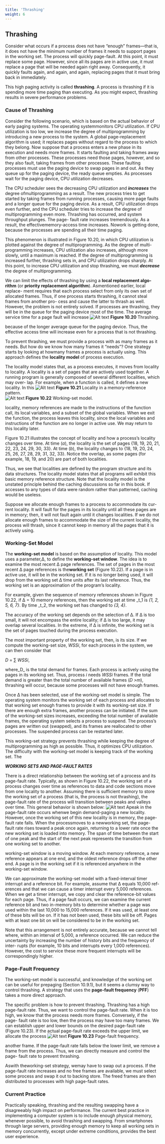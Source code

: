 ```yaml
---
title: 'Thrashing'
weight: 6
---
```


## Thrashing

Consider what occurs if a process does not have “enough” frames—that is, it does not have the minimum number of frames it needs to support pages in the working set. The process will quickly page-fault. At this point, it must replace some page. However, since all its pages are in active use, it must replace a page that will be needed again right away. Consequently, it quickly faults again, and again, and again, replacing pages that it must bring back in immediately.

This high paging activity is called **thrashing**. A process is thrashing if it is spending more time paging than executing. As you might expect, thrashing results in severe performance problems.

### Cause of Thrashing

Consider the following scenario, which is based on the actual behavior of early paging systems. The operating systemmonitors CPU utilization. If CPU utilization is too low, we increase the degree of multiprogramming by introducing a new process to the system. A global page-replacement algorithm is used; it replaces pages without regard to the process to which they belong. Now suppose that a process enters a new phase in its execution and needs more frames. It starts faulting and taking frames away from other processes. These processes need those pages, however, and so they also fault, taking frames from other processes. These faulting processes must use the paging device to swap pages in and out. As they queue up for the paging device, the ready queue empties. As processes wait for the paging device, CPU utilization decreases.

The CPU scheduler sees the decreasing CPU utilization and **_increases_** the degree ofmultiprogramming as a result. The new process tries to get started by taking frames from running processes, causing more page faults and a longer queue for the paging device. As a result, CPU utilization drops even further, and the CPU scheduler tries to increase the degree of multiprogramming even more. Thrashing has occurred, and system throughput plunges. The page- fault rate increases tremendously. As a result, the effectivememory-access time increases. Nowork is getting done, because the processes are spending all their time paging.

This phenomenon is illustrated in Figure 10.20, in which CPU utilization is plotted against the degree of multiprogramming. As the degree of multi- programming increases, CPU utilization also increases, although more slowly, until a maximum is reached. If the degree of multiprogramming is increased further, thrashing sets in, and CPU utilization drops sharply. At this point, to increase CPU utilization and stop thrashing, we must **_decrease_** the degree of multiprogramming.

We can limit the effects of thrashing by using a **local replacement algo- rithm** (or **priority replacement algorithm**). Asmentioned earlier, local replace- ment requires that each process select from only its own set of allocated frames. Thus, if one process starts thrashing, it cannot steal frames from another pro- cess and cause the latter to thrash as well. However, the problem is not entirely solved. If processes are thrashing, they will be in the queue for the paging device most of the time. The average service time for a page fault will increase
![Alt text](image-50.png)
**Figure 10.20** Thrashing.  

because of the longer average queue for the paging device. Thus, the effective access time will increase even for a process that is not thrashing.

To prevent thrashing, we must provide a process with as many frames as it needs. But how do we know how many frames it “needs”? One strategy starts by looking at howmany frames a process is actually using. This approach defines the **locality model** of process execution.

The locality model states that, as a process executes, it moves from locality to locality. A locality is a set of pages that are actively used together. A running program is generally composed of several different localities, which may over- lap. For example, when a function is called, it defines a new locality. In this
![Alt text](image-51.png)
**Figure 10.21** Locality in a memory-reference pattern.  
![Alt text](image-52.png)
**Figure 10.22** Working-set model.

locality, memory references are made to the instructions of the function call, its local variables, and a subset of the global variables. When we exit the function, the process leaves this locality, since the local variables and instructions of the function are no longer in active use. We may return to this locality later.

Figure 10.21 illustrates the concept of locality and how a process’s locality changes over time. At time (_a_), the locality is the set of pages {18, 19, 20, 21, 22, 23, 24, 29, 30, 33}. At time (_b_), the locality changes to {18, 19, 20, 24, 25, 26, 27, 28, 29, 31, 32, 33}. Notice the overlap, as some pages (for example, 18, 19, and 20) are part of both localities.

Thus, we see that localities are defined by the program structure and its data structures. The locality model states that all programs will exhibit this basic memory reference structure. Note that the locality model is the unstated principle behind the caching discussions so far in this book. If accesses to any types of data were random rather than patterned, caching would be useless.

Suppose we allocate enough frames to a process to accommodate its cur- rent locality. It will fault for the pages in its locality until all these pages are in memory; then, it will not fault again until it changes localities. If we do not allocate enough frames to accommodate the size of the current locality, the process will thrash, since it cannot keep in memory all the pages that it is actively using.

### Working-Set Model

The **working-set model** is based on the assumption of locality. This model uses a parameter,Δ, to define the **working-set window**. The idea is to examine the most recent Δ page references. The set of pages in the most recent Δ page references is the**working set** (Figure 10.22). If a page is in active use, it will be in the working set. If it is no longer being used, it will drop from the working set Δ time units after its last reference. Thus, the working set is an approximation of the program’s locality.

For example, given the sequence of memory references shown in Figure 10.22, if Δ = 10 memory references, then the working set at time _t_1 is _{_1, 2, 5, 6, 7_}_. By time _t_2, the working set has changed to _{_3, 4_}_.

The accuracy of the working set depends on the selection of Δ. If Δ is too small, it will not encompass the entire locality; if Δ is too large, it may overlap several localities. In the extreme, if Δ is infinite, the working set is the set of pages touched during the process execution.

The most important property of the working set, then, is its size. If we compute the working-set size, _WSSi_, for each process in the system, we can then consider that  

_D_ \= ∑ _WSSi_,

where_D_ is the total demand for frames. Each process is actively using the pages in its working set. Thus, process _i_ needs _WSSi_ frames. If the total demand is greater than the total number of available frames (_D >m_), thrashing will occur, because some processes will not have enough frames.

Once Δ has been selected, use of the working-set model is simple. The operating system monitors the working set of each process and allocates to that working set enough frames to provide it with its working-set size. If there are enough extra frames, another process can be initiated. If the sum of the working-set sizes increases, exceeding the total number of available frames, the operating system selects a process to suspend. The process’s pages are written out (swapped), and its frames are reallocated to other processes. The suspended process can be restarted later.

This working-set strategy prevents thrashing while keeping the degree of multiprogramming as high as possible. Thus, it optimizes CPU utilization. The difficulty with the working-set model is keeping track of the working set. The

**_WORKING SETS AND PAGE-FAULT RATES_**

There is a direct relationship between the working set of a process and its page-fault rate. Typically, as shown in Figure 10.22, the working set of a process changes over time as references to data and code sections move from one locality to another. Assuming there is sufficient memory to store the working set of a process (that is, the process is not thrashing), the page-fault rate of the process will transition between peaks and valleys over time. This general behavior is shown below:
![Alt text](image-53.png)
Apeak in the page-fault rate occurs whenwe begin demand-paging a new locality. However, once the working set of this new locality is in memory, the page-fault rate falls. When the processmoves to a newworking set, the page- fault rate rises toward a peak once again, returning to a lower rate once the new working set is loaded into memory. The span of time between the start of one peak and the start of the next peak represents the transition from one working set to another.  

working-set window is a moving window. At each memory reference, a new reference appears at one end, and the oldest reference drops off the other end. A page is in the working set if it is referenced anywhere in the working-set window.

We can approximate the working-set model with a fixed-interval timer interrupt and a reference bit. For example, assume that Δ equals 10,000 ref- erences and that we can cause a timer interrupt every 5,000 references. When we get a timer interrupt, we copy and clear the reference-bit values for each page. Thus, if a page fault occurs, we can examine the current reference bit and two in-memory bits to determine whether a page was used within the last 10,000 to 15,000 references. If it was used, at least one of these bits will be on. If it has not been used, these bits will be off. Pages with at least one bit on will be considered to be in the working set.

Note that this arrangement is not entirely accurate, because we cannot tell where, within an interval of 5,000, a reference occurred. We can reduce the uncertainty by increasing the number of history bits and the frequency of inter- rupts (for example, 10 bits and interrupts every 1,000 references). However, the cost to service these more frequent interrupts will be correspondingly higher.

### Page-Fault Frequency

The working-set model is successful, and knowledge of the working set can be useful for prepaging (Section 10.9.1), but it seems a clumsy way to control thrashing. A strategy that uses the **page-fault frequency** (**PFF**) takes a more direct approach.

The specific problem is how to prevent thrashing. Thrashing has a high page-fault rate. Thus, we want to control the page-fault rate. When it is too high, we know that the process needs more frames. Conversely, if the page- fault rate is too low, then the process may have too many frames. We can establish upper and lower bounds on the desired page-fault rate (Figure 10.23). If the actual page-fault rate exceeds the upper limit, we allocate the process
![Alt text](image-54.png)
**Figure 10.23** Page-fault frequency.  

another frame. If the page-fault rate falls below the lower limit, we remove a frame from the process. Thus, we can directly measure and control the page- fault rate to prevent thrashing.

Aswith theworking-set strategy, wemay have to swap out a process. If the page-fault rate increases and no free frames are available, we must select some process and swap it out to backing store. The freed frames are then distributed to processes with high page-fault rates.

### Current Practice

Practically speaking, thrashing and the resulting swapping have a disagreeably high impact on performance. The current best practice in implementing a computer system is to include enough physical memory, whenever possible, to avoid thrashing and swapping. From smartphones through large servers, providing enough memory to keep all working sets in memory concurrently, except under extreme conditions, provides the best user experience.